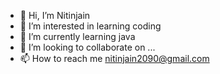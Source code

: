 - 👋 Hi, I’m Nitinjain
- 👀 I’m interested in learning coding
- 🌱 I’m currently learning java
- 💞️ I’m looking to collaborate on ...
- 📫 How to reach me nitinjain2090@gmail.com

<!---
nitinjain2090/nitinjain2090 is a ✨ special ✨ repository because its `README.md` (this file) appears on your GitHub profile.
You can click the Preview link to take a look at your changes.
--->
